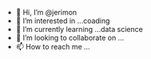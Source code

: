 - 👋 Hi, I’m @jerimon
- 👀 I’m interested in ...coading
- 🌱 I’m currently learning ...data science
- 💞️ I’m looking to collaborate on ...
- 📫 How to reach me ...

<!---
jerimon/jerimon is a ✨ special ✨ repository because its `README.md` (this file) appears on your GitHub profile.
You can click the Preview link to take a look at your changes.
--->
